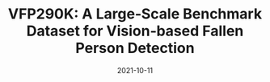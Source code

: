 ---
title: "VFP290K: A Large‑Scale Benchmark Dataset for Vision‑based Fallen Person Detection"
collection: publications
permalink: /publication/2021-10-11-vfp290k
excerpt: ''
date: 2021-10-11
venue: 'Neural Information Processing Systems (NeurIPS)'
pdf: 'https://openreview.net/forum?id=y2AbfIXgBK3'
paperurl: ''
citation: ''
authors: 'Jaeju An*, Jeongho Kim*, Hanbeen Lee, Jinbeom Kim, Junhyung Kang, Minha Kim, <strong> Saebyeol Shin* </strong>, Minha Kim, Donghee Hong, Simon S. Woo'
image: 'images/vfp290k.png'
code: 'https://github.com/sshkhr/BigDataCup18_Submission'
---